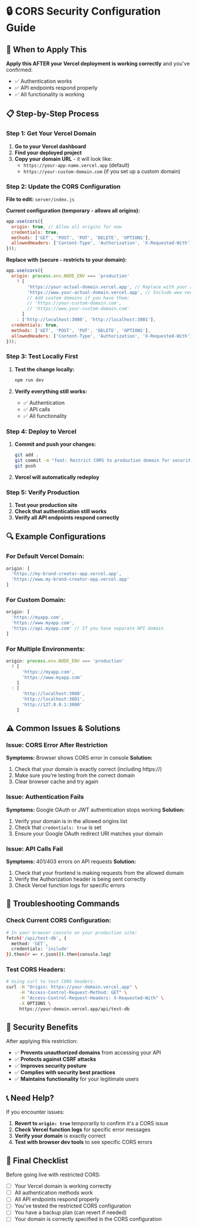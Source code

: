 # 🔒 CORS Security Configuration Guide

## 🎯 **When to Apply This**

**Apply this AFTER your Vercel deployment is working correctly** and you've confirmed:
- ✅ Authentication works
- ✅ API endpoints respond properly
- ✅ All functionality is working

## 📋 **Step-by-Step Process**

### **Step 1: Get Your Vercel Domain**

1. **Go to your Vercel dashboard**
2. **Find your deployed project**
3. **Copy your domain URL** - it will look like:
   - `https://your-app-name.vercel.app` (default)
   - `https://your-custom-domain.com` (if you set up a custom domain)

### **Step 2: Update the CORS Configuration**

**File to edit:** `server/index.js`

**Current configuration (temporary - allows all origins):**
```javascript
app.use(cors({
  origin: true, // Allow all origins for now
  credentials: true,
  methods: ['GET', 'POST', 'PUT', 'DELETE', 'OPTIONS'],
  allowedHeaders: ['Content-Type', 'Authorization', 'X-Requested-With']
}));
```

**Replace with (secure - restricts to your domain):**
```javascript
app.use(cors({
  origin: process.env.NODE_ENV === 'production' 
    ? [
        'https://your-actual-domain.vercel.app', // Replace with your actual domain
        'https://www.your-actual-domain.vercel.app', // Include www version
        // Add custom domains if you have them:
        // 'https://your-custom-domain.com',
        // 'https://www.your-custom-domain.com'
      ]
    : ['http://localhost:3000', 'http://localhost:3001'],
  credentials: true,
  methods: ['GET', 'POST', 'PUT', 'DELETE', 'OPTIONS'],
  allowedHeaders: ['Content-Type', 'Authorization', 'X-Requested-With']
}));
```

### **Step 3: Test Locally First**

1. **Test the change locally:**
   ```bash
   npm run dev
   ```

2. **Verify everything still works:**
   - ✅ Authentication
   - ✅ API calls
   - ✅ All functionality

### **Step 4: Deploy to Vercel**

1. **Commit and push your changes:**
   ```bash
   git add .
   git commit -m "feat: Restrict CORS to production domain for security"
   git push
   ```

2. **Vercel will automatically redeploy**

### **Step 5: Verify Production**

1. **Test your production site**
2. **Check that authentication still works**
3. **Verify all API endpoints respond correctly**

## 🔍 **Example Configurations**

### **For Default Vercel Domain:**
```javascript
origin: [
  'https://my-brand-creator-app.vercel.app',
  'https://www.my-brand-creator-app.vercel.app'
]
```

### **For Custom Domain:**
```javascript
origin: [
  'https://myapp.com',
  'https://www.myapp.com',
  'https://api.myapp.com' // If you have separate API domain
]
```

### **For Multiple Environments:**
```javascript
origin: process.env.NODE_ENV === 'production' 
  ? [
      'https://myapp.com',
      'https://www.myapp.com'
    ]
  : [
      'http://localhost:3000',
      'http://localhost:3001',
      'http://127.0.0.1:3000'
    ]
```

## ⚠️ **Common Issues & Solutions**

### **Issue: CORS Error After Restriction**
**Symptoms:** Browser shows CORS error in console
**Solution:** 
1. Check that your domain is exactly correct (including https://)
2. Make sure you're testing from the correct domain
3. Clear browser cache and try again

### **Issue: Authentication Fails**
**Symptoms:** Google OAuth or JWT authentication stops working
**Solution:**
1. Verify your domain is in the allowed origins list
2. Check that `credentials: true` is set
3. Ensure your Google OAuth redirect URI matches your domain

### **Issue: API Calls Fail**
**Symptoms:** 401/403 errors on API requests
**Solution:**
1. Check that your frontend is making requests from the allowed domain
2. Verify the Authorization header is being sent correctly
3. Check Vercel function logs for specific errors

## 🔧 **Troubleshooting Commands**

### **Check Current CORS Configuration:**
```bash
# In your browser console on your production site:
fetch('/api/test-db', {
  method: 'GET',
  credentials: 'include'
}).then(r => r.json()).then(console.log)
```

### **Test CORS Headers:**
```bash
# Using curl to test CORS headers:
curl -H "Origin: https://your-domain.vercel.app" \
     -H "Access-Control-Request-Method: GET" \
     -H "Access-Control-Request-Headers: X-Requested-With" \
     -X OPTIONS \
     https://your-domain.vercel.app/api/test-db
```

## 🎯 **Security Benefits**

After applying this restriction:

- ✅ **Prevents unauthorized domains** from accessing your API
- ✅ **Protects against CSRF attacks**
- ✅ **Improves security posture**
- ✅ **Complies with security best practices**
- ✅ **Maintains functionality** for your legitimate users

## 📞 **Need Help?**

If you encounter issues:
1. **Revert to `origin: true`** temporarily to confirm it's a CORS issue
2. **Check Vercel function logs** for specific error messages
3. **Verify your domain** is exactly correct
4. **Test with browser dev tools** to see specific CORS errors

## 🚀 **Final Checklist**

Before going live with restricted CORS:
- [ ] Your Vercel domain is working correctly
- [ ] All authentication methods work
- [ ] All API endpoints respond properly
- [ ] You've tested the restricted CORS configuration
- [ ] You have a backup plan (can revert if needed)
- [ ] Your domain is correctly specified in the CORS configuration
